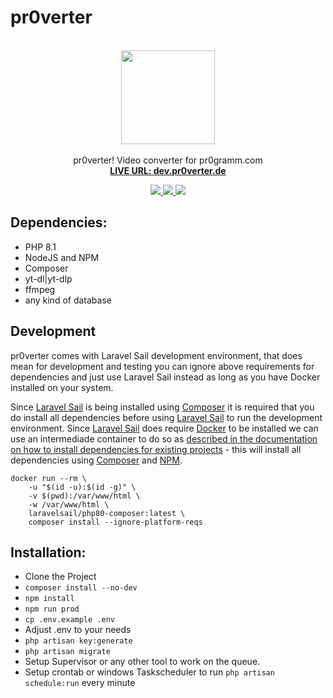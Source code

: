 # pr0verter

<div align="center">
  <p align="center">
    <br />
    <img height="150" width="auto" src="https://raw.githubusercontent.com/pr0-dev/pr0verter/master/public/images/pr0verter-260x260.png" />
    <br /><br />
    pr0verter! Video converter for pr0gramm.com
    <br />
    <a href="https://dev.pr0verter.de/"><strong>LIVE URL: dev.pr0verter.de</strong></a>
    <br />
  </p>
  <a href="https://github.com/pr0-dev/pr0verter/actions/workflows/CI.yml" target="_BLANK">
    <img src="https://github.com/pr0-dev/pr0verter/actions/workflows/CI.yml/badge.svg" />
  </a>
  <a href="https://codecov.io/gh/pr0-dev/pr0verter" target="_BLANK">
    <img src="https://codecov.io/gh/pr0-dev/pr0verter/branch/master/graph/badge.svg" />
  </a>
  <a href="https://github.styleci.io/repos/7548986" target="_BLANK">
    <img src="https://github.styleci.io/repos/7548986/shield?style=fl" />
  </a>
</div>



## Dependencies:
* PHP 8.1
* NodeJS and NPM
* Composer
* yt-dl|yt-dlp
* ffmpeg
* any kind of database

## Development
pr0verter comes with Laravel Sail development environment, that does mean for development and testing you can ignore above requirements for dependencies and just use Laravel Sail instead as long as you have Docker installed on your system.

Since [Laravel Sail](https://laravel.com/docs/8.x/sail) is being installed using [Composer](https://getcomposer.org/) it is required that you do install all dependencies before using [Laravel Sail](https://laravel.com/docs/8.x/sail) to run the development environment. Since [Laravel Sail](https://laravel.com/docs/8.x/sail) does require [Docker](https://www.docker.com/) to be installed we can use an intermediade container to do so as [described in the documentation on how to install dependencies for existing projects](https://laravel.com/docs/8.x/sail#installing-composer-dependencies-for-existing-projects) - this will install all dependencies using [Composer](https://getcomposer.org/) and [NPM](https://www.npmjs.com/).
```
docker run --rm \
    -u "$(id -u):$(id -g)" \
    -v $(pwd):/var/www/html \
    -w /var/www/html \
    laravelsail/php80-composer:latest \
    composer install --ignore-platform-reqs
```

## Installation:
* Clone the Project
* `composer install --no-dev`
* `npm install`
* `npm run prod`
* `cp .env.example .env`
* Adjust .env to your needs
* `php artisan key:generate`
* `php artisan migrate`
* Setup Supervisor or any other tool to work on the queue.
* Setup crontab or windows Taskscheduler to run `php artisan schedule:run` every minute
